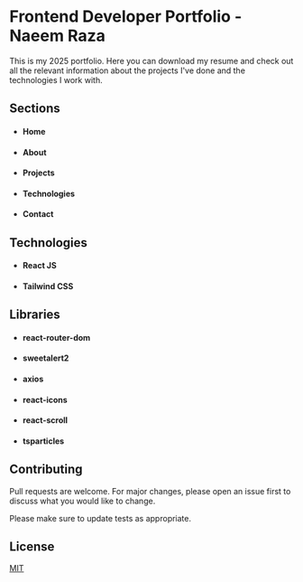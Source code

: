 






# Frontend Developer Portfolio - Naeem Raza

This is my 2025 portfolio. Here you can download my resume and check out all the relevant information about the projects I've done and the technologies I work with.


## Sections

- #### Home
- #### About
- #### Projects
- #### Technologies
- #### Contact
  

## Technologies

- #### React JS
- #### Tailwind CSS

## Libraries

- #### react-router-dom
- #### sweetalert2
- #### axios
- #### react-icons
- #### react-scroll
- #### tsparticles



## Contributing

Pull requests are welcome. For major changes, please open an issue first
to discuss what you would like to change.

Please make sure to update tests as appropriate.

## License

[MIT](https://choosealicense.com/licenses/mit/)
